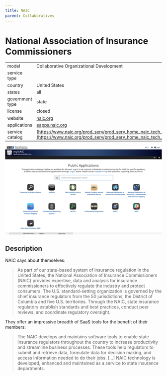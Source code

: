 ```yaml
---
title: NAIC
parent: Collaboratives
---
```


# National Association of Insurance Commissioners

|                   |                                          |
|:------------------|:-----------------------------------------|
| model             | Collaborative Organizational Development
| service type      | 
| country           | United States
| states            | all
| government type   | state
| license           | closed
| website           | [naic.org](https://www.naic.org/)
| applications      | [eapps.naic.org](https://eapps.naic.org/lhub/products.html#/home)
| service catalog   | [https://www.naic.org/prod_serv/prod_serv_home_naic_tech_serv_catalog.pdf](https://www.naic.org/prod_serv/prod_serv_home_naic_tech_serv_catalog.pdf)

![naic screenshot](images/naic.png)

## Description

NAIC says about themselves:

>As part of our state-based system of insurance regulation in the United States, the National Association of Insurance Commissioners (NAIC) provides expertise, data and analysis for insurance commissioners to effectively regulate the industry and protect consumers. The U.S. standard-setting organization is governed by the chief insurance regulators from the 50 jurisdictions, the District of Columbia and five U.S. territories. Through the NAIC, state insurance regulators establish standards and best practices, conduct peer reviews, and coordinate regulatory oversight.

They offer an impressive breadth of SaaS tools for the benefit of their members:

>The NAIC develops and maintains software tools to enable state insurance regulators throughout the country to increase productivity and streamline business processes. These tools help regulators to submit and retrieve data, formulate data for decision making, and access information needed to do their jobs. [...] NAIC technology is developed, enhanced and maintained as a service to state insurance departments.
